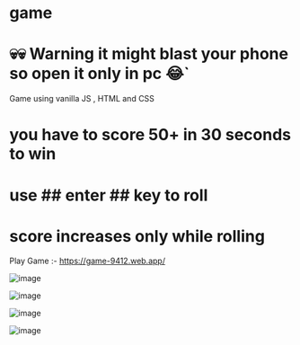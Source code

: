 # game 
# 💀💀 Warning it might blast your phone so open it only in pc 😂`
 Game using vanilla JS , HTML and CSS 

# you have to score 50+ in 30 seconds to win 



# use ## enter ## key to roll 
# score increases only while rolling 

Play Game :- https://game-9412.web.app/


![image](https://user-images.githubusercontent.com/59526404/197986268-1a70cff4-5b79-4022-8f53-70fd7b8d0bb0.png)



![image](https://user-images.githubusercontent.com/59526404/197988323-a8f795e8-1731-45cf-93b5-c3345a33217a.png)





![image](https://user-images.githubusercontent.com/59526404/197985442-7363dfcc-ba9c-4885-8011-e73c7b5a3887.png)



![image](https://user-images.githubusercontent.com/59526404/197985462-fe2908f8-05ea-4909-9dd4-852d7c0e0b24.png)

